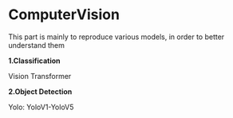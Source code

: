 # ComputerVision
This part is mainly to reproduce various models, in order to better understand them

**1.Classification**

Vision Transformer

**2.Object Detection**

Yolo: YoloV1-YoloV5